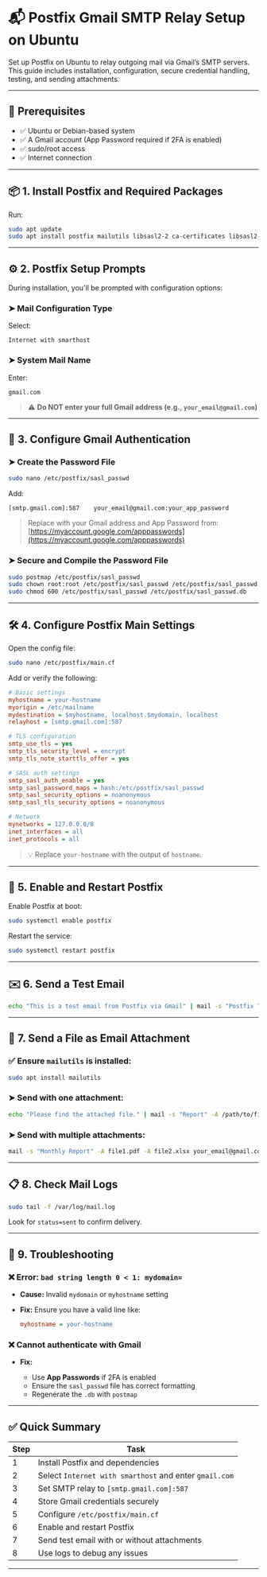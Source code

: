 # 📬 Postfix Gmail SMTP Relay Setup on Ubuntu

Set up Postfix on Ubuntu to relay outgoing mail via Gmail’s SMTP servers. This guide includes installation, configuration, secure credential handling, testing, and sending attachments.

---

## 🧰 Prerequisites

* ✅ Ubuntu or Debian-based system
* ✅ A Gmail account (App Password required if 2FA is enabled)
* ✅ sudo/root access
* ✅ Internet connection

---

## 📦 1. Install Postfix and Required Packages

Run:

```bash
sudo apt update
sudo apt install postfix mailutils libsasl2-2 ca-certificates libsasl2-modules
```

---

## ⚙️ 2. Postfix Setup Prompts

During installation, you'll be prompted with configuration options:

### ➤ Mail Configuration Type

Select:

```
Internet with smarthost
```

### ➤ System Mail Name

Enter:

```
gmail.com
```

> ⚠️ **Do NOT enter your full Gmail address (e.g., `your_email@gmail.com`)**

---

## 🔐 3. Configure Gmail Authentication

### ➤ Create the Password File

```bash
sudo nano /etc/postfix/sasl_passwd
```

Add:

```
[smtp.gmail.com]:587    your_email@gmail.com:your_app_password
```

> Replace with your Gmail address and App Password from: [https://myaccount.google.com/apppasswords](https://myaccount.google.com/apppasswords)

### ➤ Secure and Compile the Password File

```bash
sudo postmap /etc/postfix/sasl_passwd
sudo chown root:root /etc/postfix/sasl_passwd /etc/postfix/sasl_passwd.db
sudo chmod 600 /etc/postfix/sasl_passwd /etc/postfix/sasl_passwd.db
```

---

## 🛠️ 4. Configure Postfix Main Settings

Open the config file:

```bash
sudo nano /etc/postfix/main.cf
```

Add or verify the following:

```ini
# Basic settings
myhostname = your-hostname
myorigin = /etc/mailname
mydestination = $myhostname, localhost.$mydomain, localhost
relayhost = [smtp.gmail.com]:587

# TLS configuration
smtp_use_tls = yes
smtp_tls_security_level = encrypt
smtp_tls_note_starttls_offer = yes

# SASL auth settings
smtp_sasl_auth_enable = yes
smtp_sasl_password_maps = hash:/etc/postfix/sasl_passwd
smtp_sasl_security_options = noanonymous
smtp_sasl_tls_security_options = noanonymous

# Network
mynetworks = 127.0.0.0/8
inet_interfaces = all
inet_protocols = all
```

> 💡 Replace `your-hostname` with the output of `hostname`.

---

## 🔁 5. Enable and Restart Postfix

Enable Postfix at boot:

```bash
sudo systemctl enable postfix
```

Restart the service:

```bash
sudo systemctl restart postfix
```

---

## ✉️ 6. Send a Test Email

```bash
echo "This is a test email from Postfix via Gmail" | mail -s "Postfix Test" your_email@gmail.com
```

---

## 📎 7. Send a File as Email Attachment

### ✅ Ensure `mailutils` is installed:

```bash
sudo apt install mailutils
```

### ➤ Send with one attachment:

```bash
echo "Please find the attached file." | mail -s "Report" -A /path/to/file.pdf your_email@gmail.com
```

### ➤ Send with multiple attachments:

```bash
mail -s "Monthly Report" -A file1.pdf -A file2.xlsx your_email@gmail.com
```

---

## 📋 8. Check Mail Logs

```bash
sudo tail -f /var/log/mail.log
```

Look for `status=sent` to confirm delivery.

---

## 🧯 9. Troubleshooting

### ❌ Error: `bad string length 0 < 1: mydomain=`

* **Cause:** Invalid `mydomain` or `myhostname` setting
* **Fix:** Ensure you have a valid line like:

  ```ini
  myhostname = your-hostname
  ```

### ❌ Cannot authenticate with Gmail

* **Fix:**

  * Use **App Passwords** if 2FA is enabled
  * Ensure the `sasl_passwd` file has correct formatting
  * Regenerate the `.db` with `postmap`

---

## ✅ Quick Summary

| Step | Task                                                   |
| ---- | ------------------------------------------------------ |
| 1    | Install Postfix and dependencies                       |
| 2    | Select `Internet with smarthost` and enter `gmail.com` |
| 3    | Set SMTP relay to `[smtp.gmail.com]:587`               |
| 4    | Store Gmail credentials securely                       |
| 5    | Configure `/etc/postfix/main.cf`                       |
| 6    | Enable and restart Postfix                             |
| 7    | Send test email with or without attachments            |
| 8    | Use logs to debug any issues                           |

---


